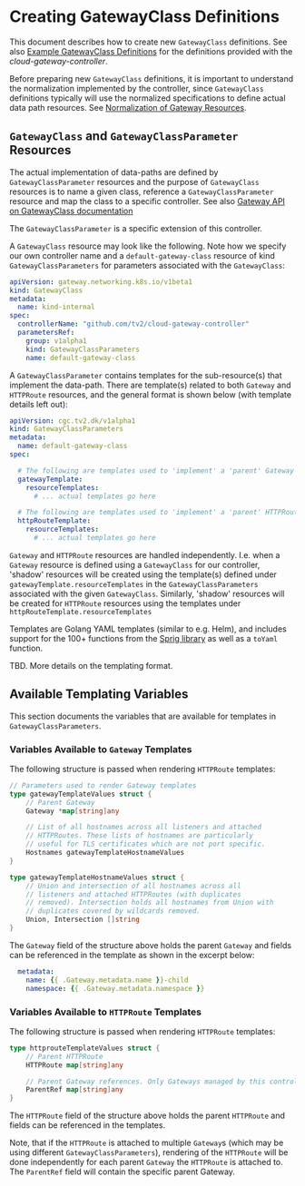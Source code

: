 # Creating GatewayClass Definitions

This document describes how to create new `GatewayClass`
definitions. See also [Example GatewayClass
Definitions](example-gatewayclasses.md) for the definitions provided
with the *cloud-gateway-controller*.

Before preparing new `GatewayClass` definitions, it is important to
understand the normalization implemented by the controller, since
`GatewayClass` definitions typically will use the normalized
specifications to define actual data path resources. See
[Normalization of Gateway Resources](normalization.md).

## `GatewayClass` and `GatewayClassParameter` Resources

The actual implementation of data-paths are defined by
`GatewayClassParameter` resources and the purpose of `GatewayClass`
resources is to name a given class, reference a
`GatewayClassParameter` resource and map the class to a specific
controller. See also [Gateway API on GatewayClass
documentation](https://gateway-api.sigs.k8s.io/references/spec/#gateway.networking.k8s.io/v1beta1.GatewayClass)

The `GatewayClassParameter` is a specific extension of this
controller.

A `GatewayClass` resource may look like the following. Note how we
specify our own controller name and a `default-gateway-class` resource
of kind `GatewayClassParameters` for parameters associated with the
`GatewayClass`:

```yaml
apiVersion: gateway.networking.k8s.io/v1beta1
kind: GatewayClass
metadata:
  name: kind-internal
spec:
  controllerName: "github.com/tv2/cloud-gateway-controller"
  parametersRef:
    group: v1alpha1
    kind: GatewayClassParameters
    name: default-gateway-class
```

A `GatewayClassParameter` contains templates for the sub-resource(s)
that implement the data-path. There are template(s) related to both
`Gateway` and `HTTPRoute` resources, and the general format is shown
below (with template details left out):

```yaml
apiVersion: cgc.tv2.dk/v1alpha1
kind: GatewayClassParameters
metadata:
  name: default-gateway-class
spec:

  # The following are templates used to 'implement' a 'parent' Gateway
  gatewayTemplate:
    resourceTemplates:
      # ... actual templates go here

  # The following are templates used to 'implement' a 'parent' HTTPRoute
  httpRouteTemplate:
    resourceTemplates:
      # ... actual templates go here
```

`Gateway` and `HTTPRoute` resources are handled independently.
I.e. when a `Gateway` resource is defined using a `GatewayClass` for
our controller, 'shadow' resources will be created using the
template(s) defined under `gatewayTemplate.resourceTemplates` in the
`GatewayClassParameters` associated with the given
`GatewayClass`. Similarly, 'shadow' resources will be created for
`HTTPRoute` resources using the templates under
`httpRouteTemplate.resourceTemplates`

Templates are Golang YAML templates (similar to e.g. Helm), and
includes support for the 100+ functions from the [Sprig
library](http://masterminds.github.io/sprig) as well as a `toYaml`
function.

TBD. More details on the templating format.


## Available Templating Variables

This section documents the variables that are available for templates
in `GatewayClassParameters`.

### Variables Available to `Gateway` Templates

The following structure is passed when rendering `HTTPRoute` templates:

```go
// Parameters used to render Gateway templates
type gatewayTemplateValues struct {
	// Parent Gateway
	Gateway *map[string]any

	// List of all hostnames across all listeners and attached
	// HTTPRoutes. These lists of hostnames are particularly
	// useful for TLS certificates which are not port specific.
	Hostnames gatewayTemplateHostnameValues
}

type gatewayTemplateHostnameValues struct {
	// Union and intersection of all hostnames across all
	// listeners and attached HTTPRoutes (with duplicates
	// removed). Intersection holds all hostnames from Union with
	// duplicates covered by wildcards removed.
	Union, Intersection []string
}
```

The `Gateway` field of the structure above holds the parent `Gateway`
and fields can be referenced in the template as shown in the excerpt
below:

```yaml
  metadata:
    name: {{ .Gateway.metadata.name }}-child
    namespace: {{ .Gateway.metadata.namespace }}
```

### Variables Available to `HTTPRoute` Templates

The following structure is passed when rendering `HTTPRoute` templates:

```go
type httprouteTemplateValues struct {
	// Parent HTTPRoute
	HTTPRoute map[string]any

	// Parent Gateway references. Only Gateways managed by this controller by will be included
	ParentRef map[string]any
}
```

The `HTTPRoute` field of the structure above holds the parent
`HTTPRoute` and fields can be referenced in the templates.

Note, that if the `HTTPRoute` is attached to multiple `Gateway`s
(which may be using different `GatewayClassParameters`), rendering of
the `HTTPRoute` will be done independently for each parent `Gateway`
the `HTTPRoute` is attached to. The `ParentRef` field will contain the
specific parent Gateway.
